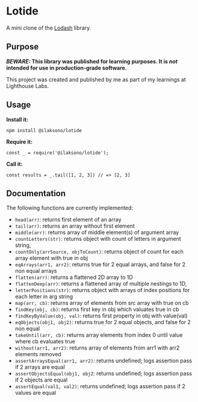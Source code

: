 # Lotide

A mini clone of the [Lodash](https://lodash.com) library.

## Purpose

**_BEWARE:_ This library was published for learning purposes. It is _not_ intended for use in production-grade software.**

This project was created and published by me as part of my learnings at Lighthouse Labs. 

## Usage

**Install it:**

`npm install @ilaksono/lotide`

**Require it:**

`const _ = require('@ilaksono/lotide');`

**Call it:**

`const results = _.tail([1, 2, 3]) // => [2, 3]`

## Documentation

The following functions are currently implemented:

* `head(arr)`: returns first element of an array
* `tail(arr)`: returns an array without first element
* `middle(arr)`: returns array of middle element(s) of argument array
* `countLetters(str)`: returns object with count of letters in argument string,
* `countOnly(arrSource, objToCount)`: returns object of count for each array element with true in obj
* `eqArrays(arr1, arr2)`: returns true for 2 equal arrays, and false for 2 non equal arrays
* `flatten(arr)`: returns a flattened 2D array to 1D
* `flattenDeep(arr)`: returns a flattened array of multiple nestings to 1D,
* `letterPositions(str)`: returns object with arrays of index positions for each letter in arg string
* `map(arr, cb)`: returns array of elements from src array with true on cb
* `findKey(obj, cb)`: returns first key in obj which valuates true in cb
* `findKeyByValue(obj, val)`: returns first property in obj with value(val)
* `eqObjects(obj1, obj2)`: returns true for 2 equal objects, and false for 2 non equal
* `takeUntil(arr, cb)`: returns array elements from index 0 until value where cb evaluates true
* `without(arr1, arr2)`: returns array of elements from arr1 with arr2 elements removed
* `assertArraysEqual(arr1, arr2)`: returns undefined; logs assertion pass if 2 arrays are equal
* `assertObjectsEqual(obj1, obj2`: returns undefined; logs assertion pass if 2 objects are equal
* `assertEqual(val1, val2)`: returns undefined; logs assertion pass if 2 values are equal